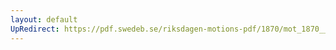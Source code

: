 ```yaml
---
layout: default
UpRedirect: https://pdf.swedeb.se/riksdagen-motions-pdf/1870/mot_1870__ak__00095.pdf
---
```

